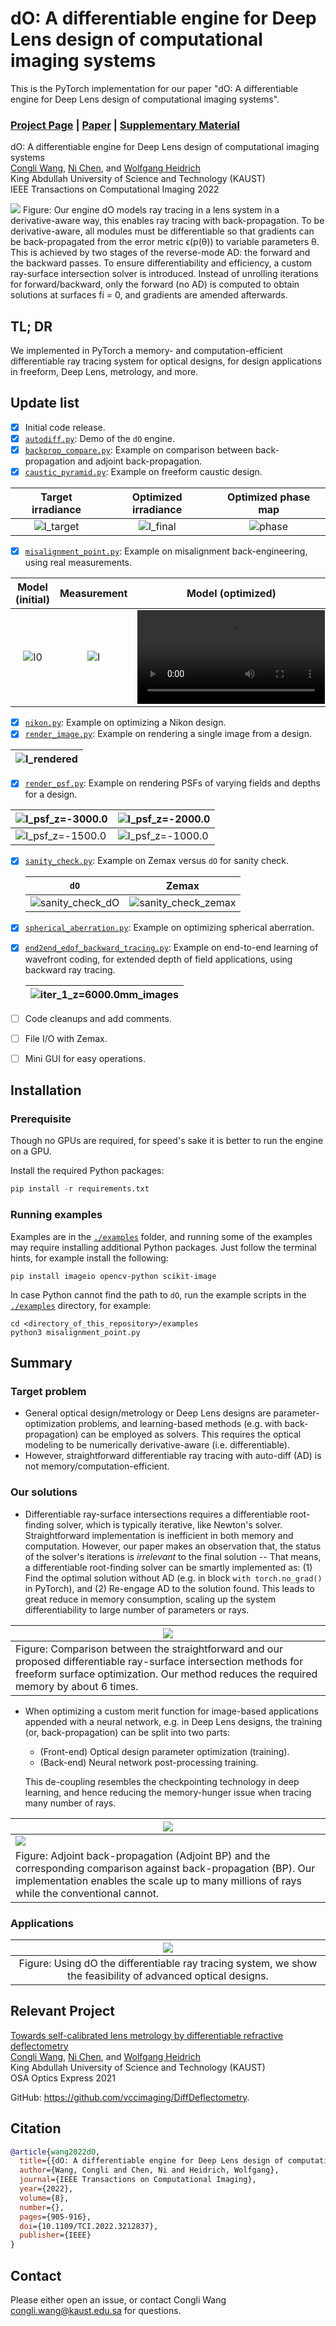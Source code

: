 # dO: A differentiable engine for Deep Lens design of computational imaging systems
This is the PyTorch implementation for our paper "dO: A differentiable engine for Deep Lens design of computational imaging systems".
### [Project Page](https://vccimaging.org/Publications/Wang2022DiffOptics/) | [Paper](https://vccimaging.org/Publications/Wang2022DiffOptics/Wang2022DiffOptics.pdf) | [Supplementary Material](https://vccimaging.org/Publications/Wang2022DiffOptics/Wang2022DiffOptics_supp.pdf)

dO: A differentiable engine for Deep Lens design of computational imaging systems  
 [Congli Wang](https://congliwang.github.io),
 [Ni Chen](https://ni-chen.github.io), and
 [Wolfgang Heidrich](https://vccimaging.org/People/heidriw)<br>
King Abdullah University of Science and Technology (KAUST)<br>
IEEE Transactions on Computational Imaging 2022 

<img src='imgs/overview.jpg'>
Figure: Our engine dO models ray tracing in a lens system in a derivative-aware way, this enables ray tracing with back-propagation. To be derivative-aware, all modules must be differentiable so that gradients can be back-propagated from the error metric ϵ(p(θ)) to variable parameters θ. This is achieved by two stages of the reverse-mode AD: the forward and the backward passes. To ensure differentiability and efficiency, a custom ray-surface intersection solver is introduced. Instead of unrolling iterations for forward/backward, only the forward (no AD) is computed to obtain solutions at surfaces fi = 0, and gradients are amended afterwards.

## TL; DR

We implemented in PyTorch a memory- and computation-efficient differentiable ray tracing system for optical designs, for design applications in freeform, Deep Lens, metrology, and more.

## Update list

- [x] Initial code release.
- [x] [`autodiff.py`](./examples/autodiff.py): Demo of the `dO` engine.
- [x] [`backprop_compare.py`](./examples/backprop_compare.py): Example on comparison between back-propagation and adjoint back-propagation.
- [x] [`caustic_pyramid.py`](./examples/caustic_pyramid.py): Example on freeform caustic design.

|            Target irradiance            |         Optimized irradiance          |        Optimized phase map        |
| :-------------------------------------: | :-----------------------------------: | :-------------------------------: |
| ![I_target](imgs/examples/I_target.png) | ![I_final](imgs/examples/I_final.png) | ![phase](imgs/examples/phase.png) |

- [x] [`misalignment_point.py`](./examples/misalignment_point.py): Example on misalignment back-engineering, using real measurements.

|       Model (initial)       |        Measurement        |             Model (optimized)             |
| :-------------------------: | :-----------------------: | :---------------------------------------: |
| ![I0](imgs/examples/I0.jpg) | ![I](imgs/examples/I.jpg) | ![optimized](imgs/examples/optimized.mp4) |

- [x] [`nikon.py`](./examples/nikon.py): Example on optimizing a Nikon design.
- [x] [`render_image.py`](./examples/render_image.py): Example on rendering a single image from a design.

| ![I_rendered](imgs/examples/I_rendered.jpg) |
| ------------------------------------------- |

- [x] [`render_psf.py`](./examples/render_psf.py): Example on rendering PSFs of varying fields and depths for a design.

| ![I_psf_z=-3000.0](C:\Users\clwan\OneDrive\Documents\GitHub\DiffOptics\imgs\examples\I_psf_z=-3000.0.png) | ![I_psf_z=-2000.0](C:\Users\clwan\OneDrive\Documents\GitHub\DiffOptics\imgs\examples\I_psf_z=-2000.0.png) |
| ------------------------------------------------------------ | ------------------------------------------------------------ |
| ![I_psf_z=-1500.0](C:\Users\clwan\OneDrive\Documents\GitHub\DiffOptics\imgs\examples\I_psf_z=-1500.0.png) | ![I_psf_z=-1000.0](C:\Users\clwan\OneDrive\Documents\GitHub\DiffOptics\imgs\examples\I_psf_z=-1000.0.png) |

- [x] [`sanity_check.py`](./examples/sanity_check.py): Example on Zemax versus `dO` for sanity check.

  |                         `dO`                          |                            Zemax                            |
  | :---------------------------------------------------: | :---------------------------------------------------------: |
  | ![sanity_check_dO](imgs/examples/sanity_check_dO.jpg) | ![sanity_check_zemax](imgs/examples/sanity_check_zemax.jpg) |


- [x] [`spherical_aberration.py`](./examples/spherical_aberration.py): Example on optimizing spherical aberration.

- [x] [`end2end_edof_backward_tracing.py`](./examples/end2end_edof_backward_tracing.py): Example on end-to-end learning of wavefront coding, for extended depth of field applications, using backward ray tracing.

  | ![iter_1_z=6000.0mm_images](imgs/examples/iter_1_z=6000.0mm_images.png) |
  | ------------------------------------------------------------ |

- [ ] Code cleanups and add comments.

- [ ] File I/O with Zemax.

- [ ] Mini GUI for easy operations.

## Installation

### Prerequisite
Though no GPUs are required, for speed's sake it is better to run the engine on a GPU.

Install the required Python packages:
```python
pip install -r requirements.txt
```

### Running examples
Examples are in the [`./examples`](./examples) folder, and running some of the examples may require installing additional Python packages.  Just follow the terminal hints, for example install the following:

```shell
pip install imageio opencv-python scikit-image
```

In case Python cannot find the path to `dO`, run the example scripts in the [`./examples`](./examples) directory, for example:

```shell
cd <directory_of_this_repository>/examples
python3 misalignment_point.py
```


## Summary

### Target problem

- General optical design/metrology or Deep Lens designs are parameter-optimization problems, and learning-based methods (e.g. with back-propagation) can be employed as solvers.  This requires the optical modeling to be numerically derivative-aware (i.e. differentiable).
- However, straightforward differentiable ray tracing with auto-diff (AD) is not memory/computation-efficient.

### Our solutions

- Differentiable ray-surface intersections requires a differentiable root-finding solver, which is typically iterative, like Newton's solver.  Straightforward implementation is inefficient in both memory and computation.  However, our paper makes an observation that, the status of the solver's iterations is *irrelevant* to the final solution -- That means, a differentiable root-finding solver can be smartly implemented as: (1) Find the optimal solution without AD (e.g. in block `with torch.no_grad()` in PyTorch), and (2) Re-engage AD to the solution found.  This leads to great reduce in memory consumption, scaling up the system differentiability to large number of parameters or rays.

| ![](./imgs/memory_comp.jpg)                                  |
| ------------------------------------------------------------ |
| Figure: Comparison between the straightforward and our proposed differentiable ray-surface intersection methods for freeform surface optimization. Our method reduces the required memory by about 6 times. |

- When optimizing a custom merit function for image-based applications appended with a neural network, e.g. in Deep Lens designs, the training (or, back-propagation) can be split into two parts:
  - (Front-end) Optical design parameter optimization (training).
  - (Back-end) Neural network post-processing training.
  
  This de-coupling resembles the checkpointing technology in deep learning, and hence reducing the memory-hunger issue when tracing many number of rays.

| ![](./imgs/abp.jpg)                                          |
| ------------------------------------------------------------ |
| ![](./imgs/bp_abp_comp.jpg)                                  |
| Figure: Adjoint back-propagation (Adjoint BP) and the corresponding comparison against back-propagation (BP).  Our implementation enables the scale up to many millions of rays while the conventional cannot. |

### Applications

|                 ![](./imgs/applications.jpg)                 |
| :----------------------------------------------------------: |
| Figure: Using dO the differentiable ray tracing system, we show the feasibility of advanced optical designs. |

## Relevant Project

[Towards self-calibrated lens metrology by differentiable refractive deflectometry](https://vccimaging.org/Publications/Wang2021DiffDeflectometry/Wang2021DiffDeflectometry.pdf)  
 [Congli Wang](https://congliwang.github.io),
 [Ni Chen](https://ni-chen.github.io), and
 [Wolfgang Heidrich](https://vccimaging.org/People/heidriw)<br>
King Abdullah University of Science and Technology (KAUST)<br>
OSA Optics Express 2021

GitHub: https://github.com/vccimaging/DiffDeflectometry.

## Citation

```bibtex
@article{wang2022dO,
  title={{dO: A differentiable engine for Deep Lens design of computational imaging systems}},
  author={Wang, Congli and Chen, Ni and Heidrich, Wolfgang},
  journal={IEEE Transactions on Computational Imaging},
  year={2022},
  volume={8},
  number={},
  pages={905-916},
  doi={10.1109/TCI.2022.3212837},
  publisher={IEEE}
}
```

## Contact
Please either open an issue, or contact Congli Wang <congli.wang@kaust.edu.sa> for questions.

